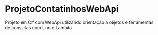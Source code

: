# ProjetoContatinhosWebApi
Projeto em C# com WebApi utilizando orientação a objetos e ferramentas de consultas com Linq e Lambda
